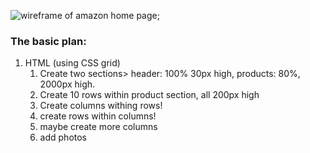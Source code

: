 ![wireframe of amazon home page](./images/amazon_wireframe.pngamazon_wireframe.png);

<!-- My wireframe got a little out of control. -->

### The basic plan:

1. HTML (using CSS grid)
    1. Create two sections> header: 100% 30px high, products: 80%, 2000px high.
    2. Create 10 rows within product section, all 200px high
    3. Create columns withing rows!
    4. create rows within columns!
    5. maybe create more columns
    6. add photos

